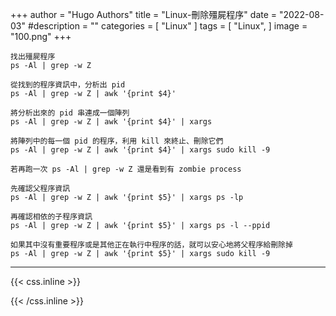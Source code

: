 +++
author = "Hugo Authors"
title = "Linux-刪除殭屍程序"
date = "2022-08-03"
#description = ""
categories = [
    "Linux"
]
tags = [
    "Linux",
]
image = "100.png"
+++



    找出殭屍程序
    ps -Al | grep -w Z
    
    從找到的程序資訊中，分析出 pid
    ps -Al | grep -w Z | awk '{print $4}'
    
    將分析出來的 pid 串連成一個陣列
    ps -Al | grep -w Z | awk '{print $4}' | xargs
    
    將陣列中的每一個 pid 的程序，利用 kill 來終止、刪除它們
    ps -Al | grep -w Z | awk '{print $4}' | xargs sudo kill -9
    
    若再跑一次 ps -Al | grep -w Z 還是看到有 zombie process
    
    先確認父程序資訊
    ps -Al | grep -w Z | awk '{print $5}' | xargs ps -lp
    
    再確認相依的子程序資訊
    ps -Al | grep -w Z | awk '{print $5}' | xargs ps -l --ppid
    
    如果其中沒有重要程序或是其他正在執行中程序的話，就可以安心地將父程序給刪除掉
    ps -Al | grep -w Z | awk '{print $5}' | xargs sudo kill -9



***

{{< css.inline >}}
<style>
.emojify {
	font-family: Apple Color Emoji, Segoe UI Emoji, NotoColorEmoji, Segoe UI Symbol, Android Emoji, EmojiSymbols;
	font-size: 2rem;
	vertical-align: middle;
}
@media screen and (max-width:650px) {
  .nowrap {
    display: block;
    margin: 25px 0;
  }
}
</style>
{{< /css.inline >}}
